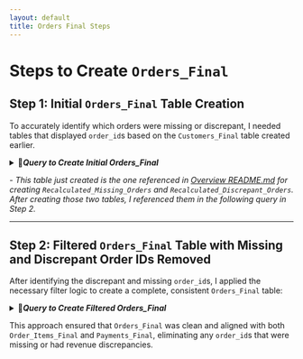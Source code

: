 ```yaml
---
layout: default
title: Orders Final Steps
---
```


<h1>Steps to Create <code>Orders_Final</code></h1>

<h2>Step 1: Initial <code>Orders_Final</code> Table Creation</h2>
<p>
  To accurately identify which orders were missing or discrepant, I needed tables that displayed <code>order_id</code>s based on the <code>Customers_Final</code> table created earlier.
</p>

<details class="code-details">
  <summary>📂<b><i>Query to Create Initial Orders_Final</i></b></summary>
  <!-- prettier-ignore -->
  <pre><code class="language-sql">
CREATE OR REPLACE TABLE `iconic-fountain-435918-q3.Target_Ecommerce_Sales_2016_2018.Orders_Final` AS 
SELECT 
    orders.order_id,
    orders.customer_id,
    orders.order_status,
    orders.order_purchase_timestamp,
FROM 
    `iconic-fountain-435918-q3.Target_Ecommerce_Sales_2016_2018.Orders` AS orders
JOIN 
    `iconic-fountain-435918-q3.Target_Ecommerce_Sales_2016_2018.Customers_Final` AS cust
ON 
    orders.customer_id = cust.customer_id
  </code></pre>
</details>

<p>
  - <em>This table just created is the one referenced in 
  <a href="../README.md">Overview README.md</a> for creating <code>Recalculated_Missing_Orders</code> and <code>Recalculated_Discrepant_Orders</code>. After creating those two tables, I referenced them in the following query in Step 2.</em>
</p>

<div class="hr-wrapper">
  <hr class="title" />
</div>

<h2>Step 2: Filtered <code>Orders_Final</code> Table with Missing and Discrepant Order IDs Removed</h2>
<p>
  After identifying the discrepant and missing <code>order_id</code>s, I applied the necessary filter logic to create a complete, consistent <code>Orders_Final</code> table:
</p>

<details class="code-details">
  <summary>📂<b><i>Query to Create Filtered Orders_Final</i></b></summary>
  <!-- prettier-ignore -->
  <pre><code class="language-sql">
/* 
  This query was to create a new Orders_Final born of two issues found during initial cleaning and analysis.
    1. There are order_ids in the orders table that do not appear in the Order Items table. Those order_ids
       are marked in the Missing_Orders table.
    2. There are order_ids where the calculated revenue from price and freight do not match the total payment value
       These ids are marked in the Discrepant_Orders and Recalculated_Discrepant_orders tables. The first holds the order_ids 
       based on the initial analysis of 4 states rather than the current. The recalculated considers these new ids. 
*/
<!-- prettier-ignore -->
CREATE OR REPLACE TABLE `iconic-fountain-435918-q3.Target_Ecommerce_Sales_2016_2018.Orders_Final` AS 
SELECT 
    orders.order_id,
    orders.customer_id,
    orders.order_status,
    orders.order_purchase_timestamp,
FROM 
    `iconic-fountain-435918-q3.Target_Ecommerce_Sales_2016_2018.Orders` AS orders
JOIN 
    `iconic-fountain-435918-q3.Target_Ecommerce_Sales_2016_2018.Customers_Final` AS cust
ON 
    orders.customer_id = cust.customer_id
WHERE 
    orders.order_id NOT IN (
        SELECT 
          order_id 
        FROM 
          iconic-fountain-435918-q3.Target_Ecommerce_Sales_2016_2018.Recalculated_Missing_Orders
    )
    AND
    orders.order_id NOT IN (
        SELECT 
          order_id 
        FROM 
          iconic-fountain-435918-q3.Target_Ecommerce_Sales_2016_2018.Recalculated_Discrepant_Orders
    )
  </code></pre>
</details>

<p>
  This approach ensured that <code>Orders_Final</code> was clean and aligned with both <code>Order_Items_Final</code> and <code>Payments_Final</code>, eliminating any <code>order_id</code>s that were missing or had revenue discrepancies.
</p>
